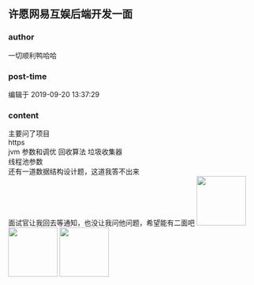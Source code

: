 ## 许愿网易互娱后端开发一面
### author 
一切顺利鸭哈哈
### post-time 

编辑于  2019-09-20 13:37:29
### content 
<div class="post-topic-des nc-post-content">
 主要问了项目
 <br/>
 https
 <br/>
 jvm 参数和调优 回收算法 垃圾收集器
 <br/>
 线程池参数
 <br/>
 还有一道数据结构设计题，这道我答不出来
 <br/>
 面试官让我回去等通知，也没让我问他问题，希望能有二面吧
 <img data-card-emoji="[面试必过]" height="100px" src="https://uploadfiles.nowcoder.com/images/20191018/63_1571399911125_75C168B671D4CE827FCA23907D85F114" width="100px"/>
 <img data-card-emoji="[面试必过]" height="100px" src="https://uploadfiles.nowcoder.com/images/20191018/63_1571399911125_75C168B671D4CE827FCA23907D85F114" width="100px"/>
 <img data-card-emoji="[面试必过]" height="100px" src="https://uploadfiles.nowcoder.com/images/20191018/63_1571399911125_75C168B671D4CE827FCA23907D85F114" width="100px"/>
</div>
